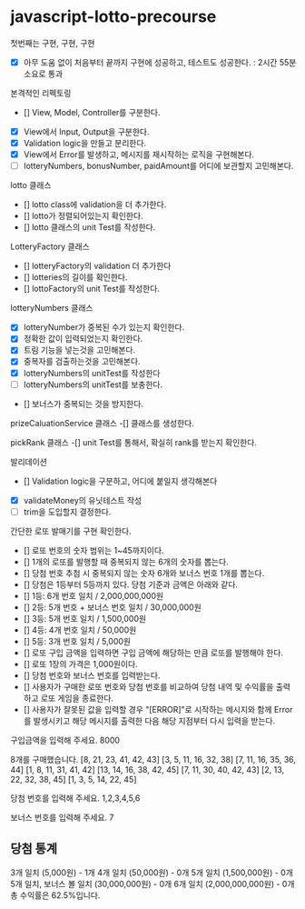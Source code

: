 # javascript-lotto-precourse

첫번째는 구현, 구현, 구현

- [x] 아무 도움 없이 처음부터 끝까지 구현에 성공하고, 테스트도 성공한다. : 2시간 55분 소요로 통과

본격적인 리펙토링

- [] View, Model, Controller를 구분한다.
- [x] View에서 Input, Output을 구분한다.
- [x] Validation logic을 만들고 분리한다.
- [x] View에서 Error를 발생하고, 메시지를 재시작하는 로직을 구현해본다.
- [ ] lotteryNumbers, bonusNumber, paidAmount를 어디에 보관할지 고민해본다.

lotto 클래스

- [] lotto class에 validation을 더 추가한다.
- [] lotto가 정렬되어있는지 확인한다.
- [] lotto 클래스의 unit Test를 작성한다.

LotteryFactory 클래스

- [] lotteryFactory의 validation 더 추가한다
- [] lotteries의 길이를 확인한다.
- [] lottoFactory의 unit Test를 작성한다.

lotteryNumbers 클래스

- [x] lotteryNumber가 중복된 수가 있는지 확인한다.
- [x] 정확한 값이 입력되었는지 확인한다.
- [x] 트림 기능을 넣는것을 고민해본다.
- [x] 중복자를 검출하는것을 고민해본다.
- [x] lotteryNumbers의 unitTest를 작성한다
- [ ] lotteryNumbers의 unitTest를 보충한다.
- [] 보너스가 중복되는 것을 방지한다.

prizeCaluationService 클래스
-[] 클래스를 생성한다.

pickRank 클래스
-[] unit Test를 통해서, 확실히 rank를 받는지 확인한다.

발리데이션

- [] Validation logic을 구분하고, 어디에 붙일지 생각해본다
- [x] validateMoney의 유닛테스트 작성
- [ ] trim을 도입할지 결정한다.

간단한 로또 발매기를 구현 확인한다.

- [] 로또 번호의 숫자 범위는 1~45까지이다.
- [] 1개의 로또를 발행할 때 중복되지 않는 6개의 숫자를 뽑는다.
- [] 당첨 번호 추첨 시 중복되지 않는 숫자 6개와 보너스 번호 1개를 뽑는다.
- [] 당첨은 1등부터 5등까지 있다. 당첨 기준과 금액은 아래와 같다.
- [] 1등: 6개 번호 일치 / 2,000,000,000원
- [] 2등: 5개 번호 + 보너스 번호 일치 / 30,000,000원
- [] 3등: 5개 번호 일치 / 1,500,000원
- [] 4등: 4개 번호 일치 / 50,000원
- [] 5등: 3개 번호 일치 / 5,000원
- [] 로또 구입 금액을 입력하면 구입 금액에 해당하는 만큼 로또를 발행해야 한다.
- [] 로또 1장의 가격은 1,000원이다.
- [] 당첨 번호와 보너스 번호를 입력받는다.
- [] 사용자가 구매한 로또 번호와 당첨 번호를 비교하여 당첨 내역 및 수익률을 출력하고 로또 게임을 종료한다.
- [] 사용자가 잘못된 값을 입력할 경우 "[ERROR]"로 시작하는 메시지와 함께 Error를 발생시키고 해당 메시지를 출력한 다음 해당 지점부터 다시 입력을 받는다.

구입금액을 입력해 주세요.
8000

8개를 구매했습니다.
[8, 21, 23, 41, 42, 43]
[3, 5, 11, 16, 32, 38]
[7, 11, 16, 35, 36, 44]
[1, 8, 11, 31, 41, 42]
[13, 14, 16, 38, 42, 45]
[7, 11, 30, 40, 42, 43]
[2, 13, 22, 32, 38, 45]
[1, 3, 5, 14, 22, 45]

당첨 번호를 입력해 주세요.
1,2,3,4,5,6

보너스 번호를 입력해 주세요.
7

## 당첨 통계

3개 일치 (5,000원) - 1개
4개 일치 (50,000원) - 0개
5개 일치 (1,500,000원) - 0개
5개 일치, 보너스 볼 일치 (30,000,000원) - 0개
6개 일치 (2,000,000,000원) - 0개
총 수익률은 62.5%입니다.
